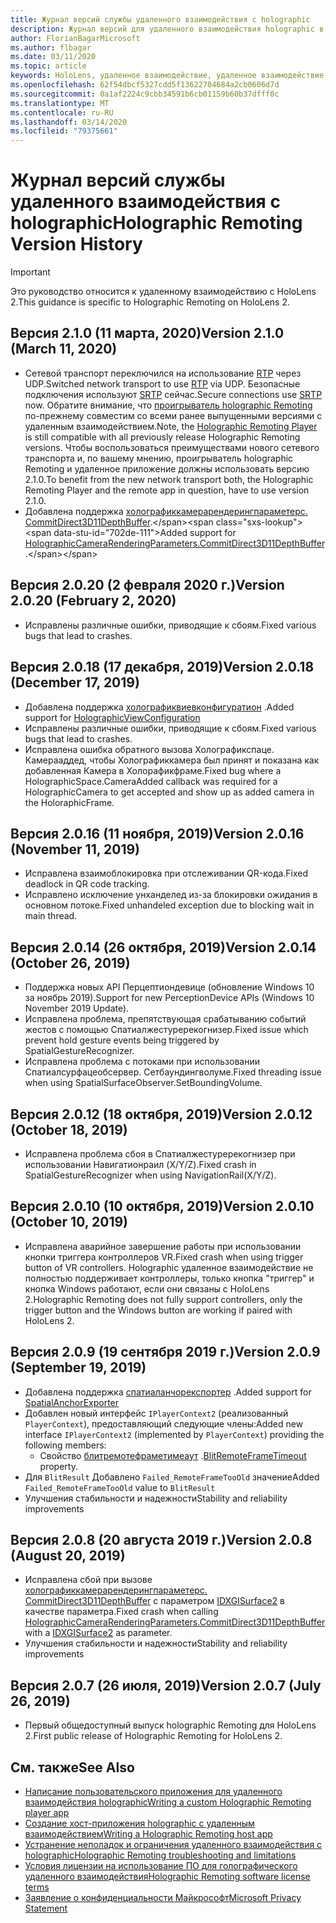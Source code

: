```yaml
---
title: Журнал версий службы удаленного взаимодействия с holographic
description: Журнал версий для удаленного взаимодействия holographic в HoloLens 2.
author: FlorianBagarMicrosoft
ms.author: flbagar
ms.date: 03/11/2020
ms.topic: article
keywords: HoloLens, удаленное взаимодействие, удаленное взаимодействие с holographic
ms.openlocfilehash: 62f54dbcf5327cdd5f13622704684a2cb0606d7d
ms.sourcegitcommit: 0a1af2224c9cbb34591b6cb01159b60b37dfff0c
ms.translationtype: MT
ms.contentlocale: ru-RU
ms.lasthandoff: 03/14/2020
ms.locfileid: "79375661"
---
```

# <a name="holographic-remoting-version-history"></a><span data-ttu-id="702de-104">Журнал версий службы удаленного взаимодействия с holographic</span><span class="sxs-lookup"><span data-stu-id="702de-104">Holographic Remoting Version History</span></span>

> [!IMPORTANT]
> <span data-ttu-id="702de-105">Это руководство относится к удаленному взаимодействию с HoloLens 2.</span><span class="sxs-lookup"><span data-stu-id="702de-105">This guidance is specific to Holographic Remoting on HoloLens 2.</span></span>

## <span data-ttu-id="702de-106">Версия 2.1.0 (11 марта, 2020)<a name="v2.1.0"></a></span><span class="sxs-lookup"><span data-stu-id="702de-106">Version 2.1.0 (March 11, 2020) <a name="v2.1.0"></a></span></span>
* <span data-ttu-id="702de-107">Сетевой транспорт переключился на использование [RTP](https://en.wikipedia.org/wiki/Real-time_Transport_Protocol) через UDP.</span><span class="sxs-lookup"><span data-stu-id="702de-107">Switched network transport to use [RTP](https://en.wikipedia.org/wiki/Real-time_Transport_Protocol) via UDP.</span></span> <span data-ttu-id="702de-108">Безопасные подключения используют [SRTP](https://en.wikipedia.org/wiki/Secure_Real-time_Transport_Protocol) сейчас.</span><span class="sxs-lookup"><span data-stu-id="702de-108">Secure connections use [SRTP](https://en.wikipedia.org/wiki/Secure_Real-time_Transport_Protocol) now.</span></span> <span data-ttu-id="702de-109">Обратите внимание, что [проигрыватель holographic Remoting](holographic-remoting-player.md) по-прежнему совместим со всеми ранее выпущенными версиями с удаленным взаимодействием.</span><span class="sxs-lookup"><span data-stu-id="702de-109">Note, the [Holographic Remoting Player](holographic-remoting-player.md) is still compatible with all previously release Holographic Remoting versions.</span></span> <span data-ttu-id="702de-110">Чтобы воспользоваться преимуществами нового сетевого транспорта и, по вашему мнению, проигрыватель holographic Remoting и удаленное приложение должны использовать версию 2.1.0.</span><span class="sxs-lookup"><span data-stu-id="702de-110">To benefit from the new network transport both, the Holographic Remoting Player and the remote app in question, have to use version 2.1.0.</span></span>
* <span data-ttu-id="702de-111">Добавлена поддержка [холографиккамерарендерингпараметерс. CommitDirect3D11DepthBuffer](https://docs.microsoft.com/uwp/api/windows.graphics.holographic.holographiccamerarenderingparameters.commitdirect3d11depthbuffer#Windows_Graphics_Holographic_HolographicCameraRenderingParameters_CommitDirect3D11DepthBuffer_Windows_Graphics_DirectX_Direct3D11_IDirect3DSurface_).</span><span class="sxs-lookup"><span data-stu-id="702de-111">Added support for [HolographicCameraRenderingParameters.CommitDirect3D11DepthBuffer](https://docs.microsoft.com/uwp/api/windows.graphics.holographic.holographiccamerarenderingparameters.commitdirect3d11depthbuffer#Windows_Graphics_Holographic_HolographicCameraRenderingParameters_CommitDirect3D11DepthBuffer_Windows_Graphics_DirectX_Direct3D11_IDirect3DSurface_).</span></span> 

## <span data-ttu-id="702de-112">Версия 2.0.20 (2 февраля 2020 г.)<a name="v2.0.20"></a></span><span class="sxs-lookup"><span data-stu-id="702de-112">Version 2.0.20 (February 2, 2020) <a name="v2.0.20"></a></span></span>
* <span data-ttu-id="702de-113">Исправлены различные ошибки, приводящие к сбоям.</span><span class="sxs-lookup"><span data-stu-id="702de-113">Fixed various bugs that lead to crashes.</span></span>

## <span data-ttu-id="702de-114">Версия 2.0.18 (17 декабря, 2019)<a name="v2.0.18"></a></span><span class="sxs-lookup"><span data-stu-id="702de-114">Version 2.0.18 (December 17, 2019) <a name="v2.0.18"></a></span></span>
* <span data-ttu-id="702de-115">Добавлена поддержка [холографиквиевконфигуратион](https://docs.microsoft.com/uwp/api/windows.graphics.holographic.holographicviewconfiguration) .</span><span class="sxs-lookup"><span data-stu-id="702de-115">Added support for [HolographicViewConfiguration](https://docs.microsoft.com/uwp/api/windows.graphics.holographic.holographicviewconfiguration)</span></span>
* <span data-ttu-id="702de-116">Исправлены различные ошибки, приводящие к сбоям.</span><span class="sxs-lookup"><span data-stu-id="702de-116">Fixed various bugs that lead to crashes.</span></span>
* <span data-ttu-id="702de-117">Исправлена ошибка обратного вызова Холографикспаце. Камерааддед, чтобы Холографиккамера был принят и показана как добавленная Камера в Холорафикфраме.</span><span class="sxs-lookup"><span data-stu-id="702de-117">Fixed bug where a HolographicSpace.CameraAdded callback was required for a HolographicCamera to get accepted and show up as added camera in the HoloraphicFrame.</span></span>

## <span data-ttu-id="702de-118">Версия 2.0.16 (11 ноября, 2019)<a name="2.0.16"></a></span><span class="sxs-lookup"><span data-stu-id="702de-118">Version 2.0.16 (November 11, 2019) <a name="2.0.16"></a></span></span>
* <span data-ttu-id="702de-119">Исправлена взаимоблокировка при отслеживании QR-кода.</span><span class="sxs-lookup"><span data-stu-id="702de-119">Fixed deadlock in QR code tracking.</span></span>
* <span data-ttu-id="702de-120">Исправлено исключение унханделед из-за блокировки ожидания в основном потоке.</span><span class="sxs-lookup"><span data-stu-id="702de-120">Fixed unhandeled exception due to blocking wait in main thread.</span></span>

## <span data-ttu-id="702de-121">Версия 2.0.14 (26 октября, 2019)<a name="v2.0.14"></a></span><span class="sxs-lookup"><span data-stu-id="702de-121">Version 2.0.14 (October 26, 2019) <a name="v2.0.14"></a></span></span>
* <span data-ttu-id="702de-122">Поддержка новых API Перцептиондевице (обновление Windows 10 за ноябрь 2019).</span><span class="sxs-lookup"><span data-stu-id="702de-122">Support for new PerceptionDevice APIs (Windows 10 November 2019 Update).</span></span>
* <span data-ttu-id="702de-123">Исправлена проблема, препятствующая срабатыванию событий жестов с помощью Спатиалжестуререкогнизер.</span><span class="sxs-lookup"><span data-stu-id="702de-123">Fixed issue which prevent hold gesture events being triggered by SpatialGestureRecognizer.</span></span>
* <span data-ttu-id="702de-124">Исправлена проблема с потоками при использовании Спатиалсурфацеобсервер. Сетбаундингволуме.</span><span class="sxs-lookup"><span data-stu-id="702de-124">Fixed threading issue when using SpatialSurfaceObserver.SetBoundingVolume.</span></span>

## <span data-ttu-id="702de-125">Версия 2.0.12 (18 октября, 2019)<a name="v2.0.12"></a></span><span class="sxs-lookup"><span data-stu-id="702de-125">Version 2.0.12 (October 18, 2019) <a name="v2.0.12"></a></span></span>
* <span data-ttu-id="702de-126">Исправлена проблема сбоя в Спатиалжестуререкогнизер при использовании Навигатионраил (X/Y/Z).</span><span class="sxs-lookup"><span data-stu-id="702de-126">Fixed crash in SpatialGestureRecognizer when using NavigationRail(X/Y/Z).</span></span>

## <span data-ttu-id="702de-127">Версия 2.0.10 (10 октября, 2019)<a name="v2.0.10"></a></span><span class="sxs-lookup"><span data-stu-id="702de-127">Version 2.0.10 (October 10, 2019) <a name="v2.0.10"></a></span></span>
* <span data-ttu-id="702de-128">Исправлена аварийное завершение работы при использовании кнопки триггера контроллеров VR.</span><span class="sxs-lookup"><span data-stu-id="702de-128">Fixed crash when using trigger button of VR controllers.</span></span> <span data-ttu-id="702de-129">Holographic удаленное взаимодействие не полностью поддерживает контроллеры, только кнопка "триггер" и кнопка Windows работают, если они связаны с HoloLens 2.</span><span class="sxs-lookup"><span data-stu-id="702de-129">Holographic Remoting does not fully support controllers, only the trigger button and the Windows button are working if paired with HoloLens 2.</span></span>

## <span data-ttu-id="702de-130">Версия 2.0.9 (19 сентября 2019 г.)<a name="v2.0.9"></a></span><span class="sxs-lookup"><span data-stu-id="702de-130">Version 2.0.9 (September 19, 2019) <a name="v2.0.9"></a></span></span>
* <span data-ttu-id="702de-131">Добавлена поддержка [спатиаланчорекспортер](https://docs.microsoft.com/uwp/api/windows.perception.spatial.spatialanchorexporter) .</span><span class="sxs-lookup"><span data-stu-id="702de-131">Added support for [SpatialAnchorExporter](https://docs.microsoft.com/uwp/api/windows.perception.spatial.spatialanchorexporter)</span></span>
* <span data-ttu-id="702de-132">Добавлен новый интерфейс ```IPlayerContext2``` (реализованный ```PlayerContext```), предоставляющий следующие члены:</span><span class="sxs-lookup"><span data-stu-id="702de-132">Added new interface ```IPlayerContext2``` (implemented by ```PlayerContext```) providing the following members:</span></span>
  - <span data-ttu-id="702de-133">Свойство [блитремотефраметимеаут](holographic-remoting-create-player.md#BlitRemoteFrameTimeout) .</span><span class="sxs-lookup"><span data-stu-id="702de-133">[BlitRemoteFrameTimeout](holographic-remoting-create-player.md#BlitRemoteFrameTimeout)  property.</span></span>
* <span data-ttu-id="702de-134">Для ```BlitResult``` Добавлено ```Failed_RemoteFrameTooOld``` значение</span><span class="sxs-lookup"><span data-stu-id="702de-134">Added ```Failed_RemoteFrameTooOld``` value to ```BlitResult```</span></span>
* <span data-ttu-id="702de-135">Улучшения стабильности и надежности</span><span class="sxs-lookup"><span data-stu-id="702de-135">Stability and reliability improvements</span></span>

## <span data-ttu-id="702de-136">Версия 2.0.8 (20 августа 2019 г.)<a name="v2.0.8"></a></span><span class="sxs-lookup"><span data-stu-id="702de-136">Version 2.0.8 (August 20, 2019) <a name="v2.0.8"></a></span></span>

* <span data-ttu-id="702de-137">Исправлена сбой при вызове [холографиккамерарендерингпараметерс. CommitDirect3D11DepthBuffer](https://docs.microsoft.com/uwp/api/windows.graphics.holographic.holographiccamerarenderingparameters.commitdirect3d11depthbuffer) с параметром [IDXGISurface2](https://docs.microsoft.com/windows/win32/api/dxgi1_2/nn-dxgi1_2-idxgisurface2) в качестве параметра.</span><span class="sxs-lookup"><span data-stu-id="702de-137">Fixed crash when calling [HolographicCameraRenderingParameters.CommitDirect3D11DepthBuffer](https://docs.microsoft.com/uwp/api/windows.graphics.holographic.holographiccamerarenderingparameters.commitdirect3d11depthbuffer) with a [IDXGISurface2](https://docs.microsoft.com/windows/win32/api/dxgi1_2/nn-dxgi1_2-idxgisurface2) as parameter.</span></span>
* <span data-ttu-id="702de-138">Улучшения стабильности и надежности</span><span class="sxs-lookup"><span data-stu-id="702de-138">Stability and reliability improvements</span></span>

## <span data-ttu-id="702de-139">Версия 2.0.7 (26 июля, 2019)<a name="v2.0.7"></a></span><span class="sxs-lookup"><span data-stu-id="702de-139">Version 2.0.7 (July 26, 2019) <a name="v2.0.7"></a></span></span>

* <span data-ttu-id="702de-140">Первый общедоступный выпуск holographic Remoting для HoloLens 2.</span><span class="sxs-lookup"><span data-stu-id="702de-140">First public release of Holographic Remoting for HoloLens 2.</span></span>

## <a name="see-also"></a><span data-ttu-id="702de-141">См. также</span><span class="sxs-lookup"><span data-stu-id="702de-141">See Also</span></span>
* [<span data-ttu-id="702de-142">Написание пользовательского приложения для удаленного взаимодействия holographic</span><span class="sxs-lookup"><span data-stu-id="702de-142">Writing a custom Holographic Remoting player app</span></span>](holographic-remoting-create-player.md)
* [<span data-ttu-id="702de-143">Создание хост-приложения holographic с удаленным взаимодействием</span><span class="sxs-lookup"><span data-stu-id="702de-143">Writing a Holographic Remoting host app</span></span>](holographic-remoting-create-host.md)
* [<span data-ttu-id="702de-144">Устранение неполадок и ограничения удаленного взаимодействия с holographic</span><span class="sxs-lookup"><span data-stu-id="702de-144">Holographic Remoting troubleshooting and limitations</span></span>](holographic-remoting-troubleshooting.md)
* [<span data-ttu-id="702de-145">Условия лицензии на использование ПО для голографического удаленного взаимодействия</span><span class="sxs-lookup"><span data-stu-id="702de-145">Holographic Remoting software license terms</span></span>](https://docs.microsoft.com/legal/mixed-reality/microsoft-holographic-remoting-software-license-terms)
* [<span data-ttu-id="702de-146">Заявление о конфиденциальности Майкрософт</span><span class="sxs-lookup"><span data-stu-id="702de-146">Microsoft Privacy Statement</span></span>](https://go.microsoft.com/fwlink/?LinkId=521839)
